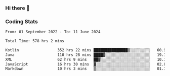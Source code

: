 ### Hi there 👋

<!--
**Girrafeec/girrafeec** is a ✨ _special_ ✨ repository because its `README.md` (this file) appears on your GitHub profile.

Here are some ideas to get you started:

- 🔭 I’m currently working on ...
- 🌱 I’m currently learning ...
- 👯 I’m looking to collaborate on ...
- 🤔 I’m looking for help with ...
- 💬 Ask me about ...
- 📫 How to reach me: ...
- 😄 Pronouns: ...
- ⚡ Fun fact: ...
-->

### Coding Stats
<!--START_SECTION:waka-->

```txt
From: 01 September 2022 - To: 11 June 2024

Total Time: 578 hrs 2 mins

Kotlin                 352 hrs 22 mins ███████████████▒░░░░░░░░░   60.96 %
Java                   110 hrs 28 mins ████▓░░░░░░░░░░░░░░░░░░░░   19.11 %
XML                    62 hrs 9 mins   ██▓░░░░░░░░░░░░░░░░░░░░░░   10.75 %
JavaScript             16 hrs 30 mins  ▓░░░░░░░░░░░░░░░░░░░░░░░░   02.86 %
Markdown               10 hrs 3 mins   ▒░░░░░░░░░░░░░░░░░░░░░░░░   01.74 %
```

<!--END_SECTION:waka-->
